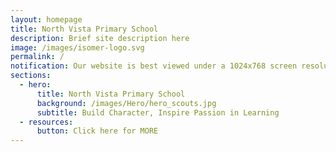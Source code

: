 ```yaml
---
layout: homepage
title: North Vista Primary School
description: Brief site description here
image: /images/isomer-logo.svg
permalink: /
notification: Our website is best viewed under a 1024x768 screen resolution
sections:
  - hero:
      title: North Vista Primary School
      background: /images/Hero/hero_scouts.jpg
      subtitle: Build Character, Inspire Passion in Learning
  - resources:
      button: Click here for MORE
---
```

